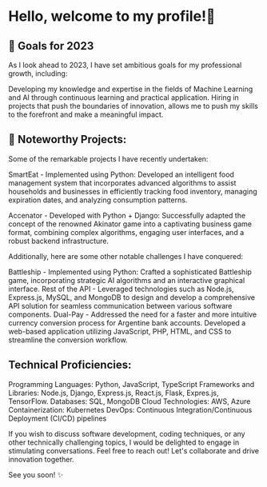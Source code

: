 # Hello, welcome to my profile!👋
## 🥅 Goals for 2023 
As I look ahead to 2023, I have set ambitious goals for my professional growth, including:

Developing my knowledge and expertise in the fields of Machine Learning and AI through continuous learning and practical application.
Hiring in projects that push the boundaries of innovation, allows me to push my skills to the forefront and make a meaningful impact.

## 🌱 Noteworthy Projects:

Some of the remarkable projects I have recently undertaken:

SmartEat - Implemented using Python: Developed an intelligent food management system that incorporates advanced algorithms to assist households and businesses in efficiently tracking food inventory, managing expiration dates, and analyzing consumption patterns.

Accenator - Developed with Python + Django: Successfully adapted the concept of the renowned Akinator game into a captivating business game format, combining complex algorithms, engaging user interfaces, and a robust backend infrastructure.

Additionally, here are some other notable challenges I have conquered:

Battleship - Implemented using Python: Crafted a sophisticated Battleship game, incorporating strategic AI algorithms and an interactive graphical interface.
Rest of the API - Leveraged technologies such as Node.js, Express.js, MySQL, and MongoDB to design and develop a comprehensive API solution for seamless communication between various software components.
Dual-Pay - Addressed the need for a faster and more intuitive currency conversion process for Argentine bank accounts. Developed a web-based application utilizing JavaScript, PHP, HTML, and CSS to streamline the conversion workflow.

## Technical Proficiencies:

Programming Languages: Python, JavaScript, TypeScript
Frameworks and Libraries: Node.js, Django, Express.js, React.js, Flask, Expres.js, TensorFlow.
Databases: SQL, MongoDB
Cloud Technologies: AWS, Azure
Containerization: Kubernetes
DevOps: Continuous Integration/Continuous Deployment (CI/CD) pipelines

If you wish to discuss software development, coding techniques, or any other technically challenging topics, I would be delighted to engage in stimulating conversations. Feel free to reach out! Let's collaborate and drive innovation together. 

See you soon! :sparkles:

